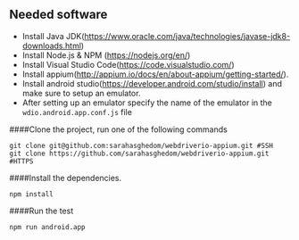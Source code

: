
## Needed software

- Install Java JDK(https://www.oracle.com/java/technologies/javase-jdk8-downloads.html)
- Install Node.js & NPM (https://nodejs.org/en/)
- Install Visual Studio Code(https://code.visualstudio.com/)
- Install appium(http://appium.io/docs/en/about-appium/getting-started/). 
- Install android studio(https://developer.android.com/studio/install) and make sure to setup an emulator.
- After setting up an emulator specify the name of the emulator in the ```wdio.android.app.conf.js``` file

####Clone the project, run one of the following commands

```
git clone git@github.com:sarahasghedom/webdriverio-appium.git #SSH
git clone https://github.com/sarahasghedom/webdriverio-appium.git #HTTPS
```

####Install the dependencies.

```
npm install
```
####Run the test
````
npm run android.app
````
